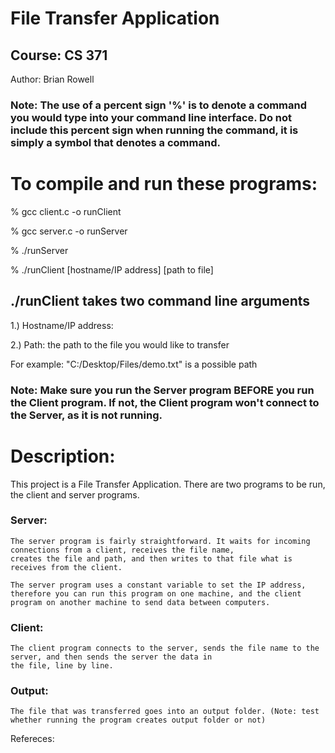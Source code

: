 # File Transfer Application

## Course: CS 371
Author: Brian Rowell

### Note: The use of a percent sign '%' is to denote a command you would type into your command line interface. Do not include this percent sign when running the command, it is simply a symbol that denotes a command.

# To compile and run these programs:
  % gcc client.c -o runClient
  
  % gcc server.c -o runServer
  
  % ./runServer
  
  % ./runClient [hostname/IP address] [path to file]

  ## ./runClient takes two command line arguments
  1.) Hostname/IP address: 
  
  2.) Path: the path to the file you would like to transfer
  
  For example: "C:/Desktop/Files/demo.txt" is a possible path
  
### Note: Make sure you run the Server program BEFORE you run the Client program. If not, the Client program won't connect to the Server, as it is not running.

# Description:
  This project is a File Transfer Application. There are two programs to be run, the client and server programs.
  
###  Server:
    The server program is fairly straightforward. It waits for incoming connections from a client, receives the file name,
    creates the file and path, and then writes to that file what is receives from the client. 
    
    The server program uses a constant variable to set the IP address, therefore you can run this program on one machine, and the client
    program on another machine to send data between computers. 
  
###  Client:
    The client program connects to the server, sends the file name to the server, and then sends the server the data in 
    the file, line by line.
    
###  Output:
    The file that was transferred goes into an output folder. (Note: test whether running the program creates output folder or not)
    
Refereces:

